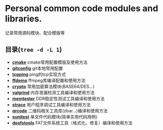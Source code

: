 
# Personal common code modules and libraries.
记录常用源码模块、配合模版等

## 目录(`tree -d -L 1`)
* **[cmake](./gitconfig)** cmake常用配置模版及使用方法  
* **[gitconfig](./gitconfig)** git本地常用配置  
* **[tcpping](./tcpping)** ping的tcp实现方式  
* **[ffdemo](./ffdemo)** ffmpeg库编译配置和使用方法
* **[crypto](./crypto)** 常用加密算法模块(BASE64/DES...)  
* **[valgrind](./valgrind)** 内存泄漏检测工具编译和使用方法  
* **[memtester](./memtester)** DDR稳定性测试工具编译和使用方法  
* **[strace](./strace)** 用户程序调试工具编译和使用方法  
* **[qrcode](./qrcode)** 二维码相关工具库(zbar...)编译和使用方法  
* **[sunitest](./sunitest)** 单文件代码模块(简单实用代码用例)  
* **[dosfstools](./dosfstools)** FAT文件系统工具（格式化、修复）编译和使用方法  

